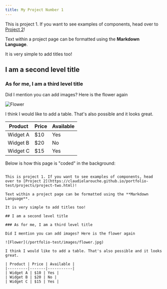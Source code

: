 ```yaml
---
title: My Project Number 1
---
```


This is project 1. If you want to see examples of components, head over to [Project 2](https://claudielarouche.github.io/portfolio-test/projects/project-two.html)!

Text within a project page can be formatted using the **Markdown Language**. 

It is very simple to add titles too!

## I am a second level title

### As for me, I am a third level title

Did I mention you can add images? Here is the flower again

![Flower](/portfolio-test/images/flower.jpg)

I think I would like to add a table. That's also possible and it looks great.

| Product | Price | Available |
|---------|-------|-----------|
| Widget A | $10 | Yes |
| Widget B | $20 | No |
| Widget C | $15 | Yes |

Below is how this page is "coded" in the background:

```

This is project 1. If you want to see examples of components, head over to [Project 2](https://claudielarouche.github.io/portfolio-test/projects/project-two.html)!

Text within a project page can be formatted using the **Markdown Language**. 

It is very simple to add titles too!

## I am a second level title

### As for me, I am a third level title

Did I mention you can add images? Here is the flower again

![Flower](/portfolio-test/images/flower.jpg)

I think I would like to add a table. That's also possible and it looks great.

| Product | Price | Available |
|---------|-------|-----------|
| Widget A | $10 | Yes |
| Widget B | $20 | No |
| Widget C | $15 | Yes |


```